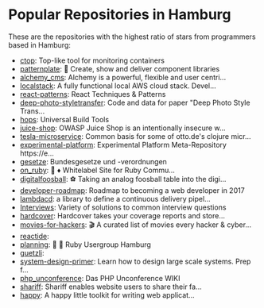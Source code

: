 # Popular Repositories in Hamburg

These are the repositories with the highest ratio of stars from programmers based in Hamburg:

- [ctop](https://github.com/bcicen/ctop): Top-like tool for monitoring containers
- [patternplate](https://github.com/sinnerschrader/patternplate): 📘 Create, show and deliver component libraries
- [alchemy_cms](https://github.com/AlchemyCMS/alchemy_cms): Alchemy is a powerful, flexible and user centri...
- [localstack](https://github.com/atlassian/localstack): A fully functional local AWS cloud stack. Devel...
- [react-patterns](https://github.com/vasanthk/react-patterns): React Techniques & Patterns 
- [deep-photo-styletransfer](https://github.com/luanfujun/deep-photo-styletransfer): Code and data for paper "Deep Photo Style Trans...
- [hops](https://github.com/xing/hops): Universal Build Tools
- [juice-shop](https://github.com/bkimminich/juice-shop): OWASP Juice Shop is an intentionally insecure w...
- [tesla-microservice](https://github.com/otto-de/tesla-microservice): Common basis for some of otto.de's clojure micr...
- [experimental-platform](https://github.com/experimental-platform/experimental-platform): Experimental Platform Meta-Repository https://e...
- [gesetze](https://github.com/bundestag/gesetze): Bundesgesetze und -verordnungen
- [on_ruby](https://github.com/phoet/on_ruby): :gem: :diamonds: Whitelabel Site for Ruby Commu...
- [digitalfoosball](https://github.com/sinnerschrader/digitalfoosball): ⚽ Taking an analog foosball table into the digi...
- [developer-roadmap](https://github.com/kamranahmedse/developer-roadmap): Roadmap to becoming a web developer in 2017
- [lambdacd](https://github.com/flosell/lambdacd): a library to define a continuous delivery pipel...
- [Interviews](https://github.com/kdn251/Interviews): Variety of solutions to common interview questions
- [hardcover](https://github.com/xing/hardcover): Hardcover takes your coverage reports and store...
- [movies-for-hackers](https://github.com/k4m4/movies-for-hackers): 🎬 A curated list of movies every hacker & cyber...
- [reactide](https://github.com/reactide/reactide): 
- [planning](https://github.com/rughh/planning): :date: :notebook: Ruby Usergroup Hamburg
- [guetzli](https://github.com/google/guetzli): 
- [system-design-primer](https://github.com/donnemartin/system-design-primer): Learn how to design large scale systems. Prep f...
- [php_unconference](https://github.com/bootev/php_unconference): Das PHP Unconference WIKI
- [shariff](https://github.com/heiseonline/shariff): Shariff enables website users to share their fa...
- [happy](https://github.com/hmans/happy): A happy little toolkit for writing web applicat...
